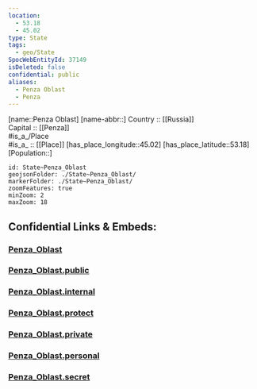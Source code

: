 ```yaml
---
location:
  - 53.18
  - 45.02
type: State
tags:
  - geo/State
SpocWebEntityId: 37149
isDeleted: false
confidential: public
aliases:
  - Penza Oblast
  - Penza 
---
```

[name::Penza Oblast] 
[name-abbr::] 
Country :: [[Russia]]  
Capital :: [[Penza]]  
#is_a_/Place  
#is_a_ :: [[Place]] 
[has_place_longitude::45.02] 
[has_place_latitude::53.18] 
[Population::] 



```leaflet
id: State~Penza_Oblast
geojsonFolder: ./State~Penza_Oblast/
markerFolder: ./State~Penza_Oblast/
zoomFeatures: true 
minZoom: 2 
maxZoom: 18
```


## Confidential Links & Embeds: 

### [Penza_Oblast](/_Standards/Earth/Continent/Europe/Europe~East/Russia/Russia~Volga/Penza_Oblast.md) 

### [Penza_Oblast.public](/_public/Earth/Continent/Europe/Europe~East/Russia/Russia~Volga/Penza_Oblast.public.md) 

### [Penza_Oblast.internal](/_internal/Earth/Continent/Europe/Europe~East/Russia/Russia~Volga/Penza_Oblast.internal.md) 

### [Penza_Oblast.protect](/_protect/Earth/Continent/Europe/Europe~East/Russia/Russia~Volga/Penza_Oblast.protect.md) 

### [Penza_Oblast.private](/_private/Earth/Continent/Europe/Europe~East/Russia/Russia~Volga/Penza_Oblast.private.md) 

### [Penza_Oblast.personal](/_personal/Earth/Continent/Europe/Europe~East/Russia/Russia~Volga/Penza_Oblast.personal.md) 

### [Penza_Oblast.secret](/_secret/Earth/Continent/Europe/Europe~East/Russia/Russia~Volga/Penza_Oblast.secret.md)

